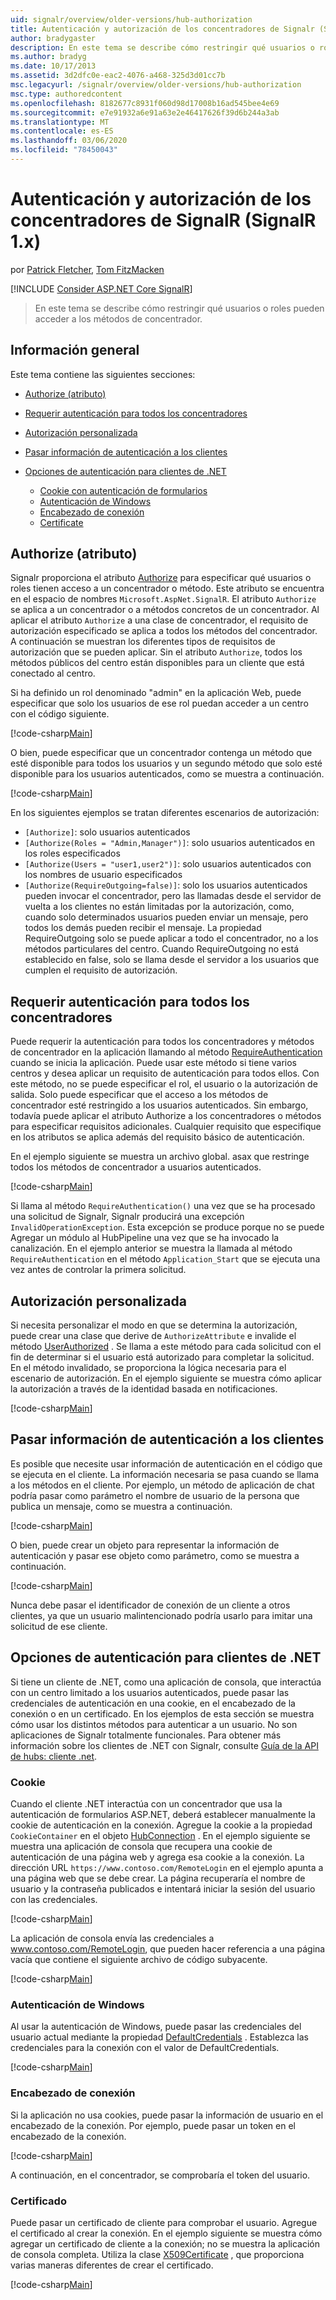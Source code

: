 ```yaml
---
uid: signalr/overview/older-versions/hub-authorization
title: Autenticación y autorización de los concentradores de Signalr (Signalr 1. x) | Microsoft Docs
author: bradygaster
description: En este tema se describe cómo restringir qué usuarios o roles pueden acceder a los métodos de concentrador.
ms.author: bradyg
ms.date: 10/17/2013
ms.assetid: 3d2dfc0e-eac2-4076-a468-325d3d01cc7b
msc.legacyurl: /signalr/overview/older-versions/hub-authorization
msc.type: authoredcontent
ms.openlocfilehash: 8182677c8931f060d98d17008b16ad545bee4e69
ms.sourcegitcommit: e7e91932a6e91a63e2e46417626f39d6b244a3ab
ms.translationtype: MT
ms.contentlocale: es-ES
ms.lasthandoff: 03/06/2020
ms.locfileid: "78450043"
---
```

# <a name="authentication-and-authorization-for-signalr-hubs-signalr-1x"></a>Autenticación y autorización de los concentradores de SignalR (SignalR 1.x)

por [Patrick Fletcher](https://github.com/pfletcher), [Tom FitzMacken](https://github.com/tfitzmac)

[!INCLUDE [Consider ASP.NET Core SignalR](~/includes/signalr/signalr-version-disambiguation.md)]

> En este tema se describe cómo restringir qué usuarios o roles pueden acceder a los métodos de concentrador.

## <a name="overview"></a>Información general

Este tema contiene las siguientes secciones:

- [Authorize (atributo)](#authorizeattribute)
- [Requerir autenticación para todos los concentradores](#requireauth)
- [Autorización personalizada](#custom)
- [Pasar información de autenticación a los clientes](#passauth)
- [Opciones de autenticación para clientes de .NET](#authoptions)

    - [Cookie con autenticación de formularios](#cookie)
    - [Autenticación de Windows](#windows)
    - [Encabezado de conexión](#header)
    - [Certificate](#certificate)

<a id="authorizeattribute"></a>

## <a name="authorize-attribute"></a>Authorize (atributo)

Signalr proporciona el atributo [Authorize](https://msdn.microsoft.com/library/microsoft.aspnet.signalr.authorizeattribute(v=vs.111).aspx) para especificar qué usuarios o roles tienen acceso a un concentrador o método. Este atributo se encuentra en el espacio de nombres `Microsoft.AspNet.SignalR`. El atributo `Authorize` se aplica a un concentrador o a métodos concretos de un concentrador. Al aplicar el atributo `Authorize` a una clase de concentrador, el requisito de autorización especificado se aplica a todos los métodos del concentrador. A continuación se muestran los diferentes tipos de requisitos de autorización que se pueden aplicar. Sin el atributo `Authorize`, todos los métodos públicos del centro están disponibles para un cliente que está conectado al centro.

Si ha definido un rol denominado "admin" en la aplicación Web, puede especificar que solo los usuarios de ese rol puedan acceder a un centro con el código siguiente.

[!code-csharp[Main](hub-authorization/samples/sample1.cs)]

O bien, puede especificar que un concentrador contenga un método que esté disponible para todos los usuarios y un segundo método que solo esté disponible para los usuarios autenticados, como se muestra a continuación.

[!code-csharp[Main](hub-authorization/samples/sample2.cs)]

En los siguientes ejemplos se tratan diferentes escenarios de autorización:

- `[Authorize]`: solo usuarios autenticados
- `[Authorize(Roles = "Admin,Manager")]`: solo usuarios autenticados en los roles especificados
- `[Authorize(Users = "user1,user2")]`: solo usuarios autenticados con los nombres de usuario especificados
- `[Authorize(RequireOutgoing=false)]`: solo los usuarios autenticados pueden invocar el concentrador, pero las llamadas desde el servidor de vuelta a los clientes no están limitadas por la autorización, como, cuando solo determinados usuarios pueden enviar un mensaje, pero todos los demás pueden recibir el mensaje. La propiedad RequireOutgoing solo se puede aplicar a todo el concentrador, no a los métodos particulares del centro. Cuando RequireOutgoing no está establecido en false, solo se llama desde el servidor a los usuarios que cumplen el requisito de autorización.

<a id="requireauth"></a>

## <a name="require-authentication-for-all-hubs"></a>Requerir autenticación para todos los concentradores

Puede requerir la autenticación para todos los concentradores y métodos de concentrador en la aplicación llamando al método [RequireAuthentication](https://msdn.microsoft.com/library/microsoft.aspnet.signalr.hubpipelineextensions.requireauthentication(v=vs.111).aspx) cuando se inicia la aplicación. Puede usar este método si tiene varios centros y desea aplicar un requisito de autenticación para todos ellos. Con este método, no se puede especificar el rol, el usuario o la autorización de salida. Solo puede especificar que el acceso a los métodos de concentrador esté restringido a los usuarios autenticados. Sin embargo, todavía puede aplicar el atributo Authorize a los concentradores o métodos para especificar requisitos adicionales. Cualquier requisito que especifique en los atributos se aplica además del requisito básico de autenticación.

En el ejemplo siguiente se muestra un archivo global. asax que restringe todos los métodos de concentrador a usuarios autenticados.

[!code-csharp[Main](hub-authorization/samples/sample3.cs)]

Si llama al método `RequireAuthentication()` una vez que se ha procesado una solicitud de Signalr, Signalr producirá una excepción `InvalidOperationException`. Esta excepción se produce porque no se puede Agregar un módulo al HubPipeline una vez que se ha invocado la canalización. En el ejemplo anterior se muestra la llamada al método `RequireAuthentication` en el método `Application_Start` que se ejecuta una vez antes de controlar la primera solicitud.

<a id="custom"></a>

## <a name="customized-authorization"></a>Autorización personalizada

Si necesita personalizar el modo en que se determina la autorización, puede crear una clase que derive de `AuthorizeAttribute` e invalide el método [UserAuthorized](https://msdn.microsoft.com/library/microsoft.aspnet.signalr.authorizeattribute.userauthorized(v=vs.111).aspx) . Se llama a este método para cada solicitud con el fin de determinar si el usuario está autorizado para completar la solicitud. En el método invalidado, se proporciona la lógica necesaria para el escenario de autorización. En el ejemplo siguiente se muestra cómo aplicar la autorización a través de la identidad basada en notificaciones.

[!code-csharp[Main](hub-authorization/samples/sample4.cs)]

<a id="passauth"></a>

## <a name="pass-authentication-information-to-clients"></a>Pasar información de autenticación a los clientes

Es posible que necesite usar información de autenticación en el código que se ejecuta en el cliente. La información necesaria se pasa cuando se llama a los métodos en el cliente. Por ejemplo, un método de aplicación de chat podría pasar como parámetro el nombre de usuario de la persona que publica un mensaje, como se muestra a continuación.

[!code-csharp[Main](hub-authorization/samples/sample5.cs)]

O bien, puede crear un objeto para representar la información de autenticación y pasar ese objeto como parámetro, como se muestra a continuación.

[!code-csharp[Main](hub-authorization/samples/sample6.cs)]

Nunca debe pasar el identificador de conexión de un cliente a otros clientes, ya que un usuario malintencionado podría usarlo para imitar una solicitud de ese cliente.

<a id="authoptions"></a>

## <a name="authentication-options-for-net-clients"></a>Opciones de autenticación para clientes de .NET

Si tiene un cliente de .NET, como una aplicación de consola, que interactúa con un centro limitado a los usuarios autenticados, puede pasar las credenciales de autenticación en una cookie, en el encabezado de la conexión o en un certificado. En los ejemplos de esta sección se muestra cómo usar los distintos métodos para autenticar a un usuario. No son aplicaciones de Signalr totalmente funcionales. Para obtener más información sobre los clientes de .NET con Signalr, consulte [Guía de la API de hubs: cliente .net](../guide-to-the-api/hubs-api-guide-net-client.md).

<a id="cookie"></a>

### <a name="cookie"></a>Cookie

Cuando el cliente .NET interactúa con un concentrador que usa la autenticación de formularios ASP.NET, deberá establecer manualmente la cookie de autenticación en la conexión. Agregue la cookie a la propiedad `CookieContainer` en el objeto [HubConnection](https://msdn.microsoft.com/library/microsoft.aspnet.signalr.client.hubs.hubconnection(v=vs.111).aspx) . En el ejemplo siguiente se muestra una aplicación de consola que recupera una cookie de autenticación de una página web y agrega esa cookie a la conexión. La dirección URL `https://www.contoso.com/RemoteLogin` en el ejemplo apunta a una página web que se debe crear. La página recuperaría el nombre de usuario y la contraseña publicados e intentará iniciar la sesión del usuario con las credenciales.

[!code-csharp[Main](hub-authorization/samples/sample7.cs)]

La aplicación de consola envía las credenciales a www.contoso.com/RemoteLogin, que pueden hacer referencia a una página vacía que contiene el siguiente archivo de código subyacente.

[!code-csharp[Main](hub-authorization/samples/sample8.cs)]

<a id="windows"></a>

### <a name="windows-authentication"></a>Autenticación de Windows

Al usar la autenticación de Windows, puede pasar las credenciales del usuario actual mediante la propiedad [DefaultCredentials](https://msdn.microsoft.com/library/system.net.credentialcache.defaultcredentials.aspx) . Establezca las credenciales para la conexión con el valor de DefaultCredentials.

[!code-csharp[Main](hub-authorization/samples/sample9.cs?highlight=6)]

<a id="header"></a>

### <a name="connection-header"></a>Encabezado de conexión

Si la aplicación no usa cookies, puede pasar la información de usuario en el encabezado de la conexión. Por ejemplo, puede pasar un token en el encabezado de la conexión.

[!code-csharp[Main](hub-authorization/samples/sample10.cs?highlight=6)]

A continuación, en el concentrador, se comprobaría el token del usuario.

<a id="certificate"></a>

### <a name="certificate"></a>Certificado

Puede pasar un certificado de cliente para comprobar el usuario. Agregue el certificado al crear la conexión. En el ejemplo siguiente se muestra cómo agregar un certificado de cliente a la conexión; no se muestra la aplicación de consola completa. Utiliza la clase [X509Certificate](https://msdn.microsoft.com/library/system.security.cryptography.x509certificates.x509certificate.aspx) , que proporciona varias maneras diferentes de crear el certificado.

[!code-csharp[Main](hub-authorization/samples/sample11.cs?highlight=6)]
